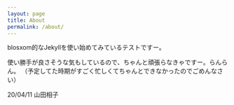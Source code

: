 ```yaml
---
layout: page
title: About
permalink: /about/
---
```


blosxom的なJekyllを使い始めてみているテストですー。

使い勝手が良さそうな気もしているので、ちゃんと頑張らなきゃですー。らんらん。
（予定してた時期がすごく忙しくてちゃんとできなかったのでごめんなさい）

20/04/11 山田相子